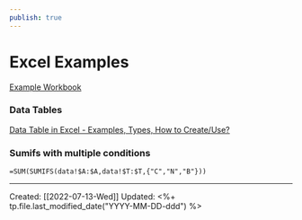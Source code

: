 ```yaml
---
publish: true
---
```


# Excel Examples

[Example Workbook](https://github.com/mkudija/img/tree/main/excel-examples)

### Data Tables
[Data Table in Excel - Examples, Types, How to Create/Use?](https://www.wallstreetmojo.com/data-table-in-excel/)

### Sumifs with multiple conditions

```
=SUM(SUMIFS(data!$A:$A,data!$T:$T,{"C","N","B"}))
```

---
Created: [[2022-07-13-Wed]]
Updated: <%+ tp.file.last_modified_date("YYYY-MM-DD-ddd") %>
